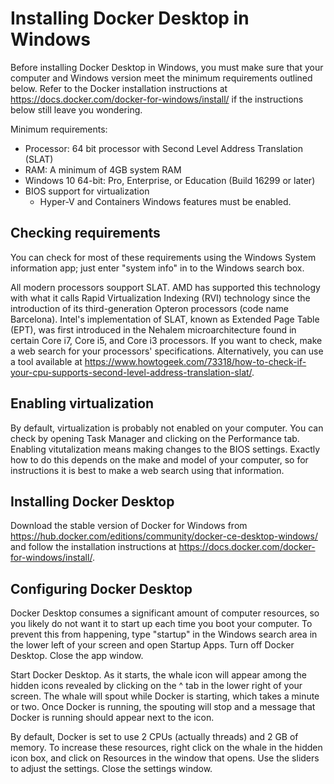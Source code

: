 # Installing Docker Desktop in Windows

Before installing Docker Desktop in Windows, you must make sure that your computer and Windows version meet the  minimum requirements outlined below. Refer to the Docker installation instructions  at https://docs.docker.com/docker-for-windows/install/ if the instructions below still leave you wondering.  

Minimum requirements:
- Processor: 64 bit processor with Second Level Address Translation (SLAT)
- RAM: A minimum of 4GB system RAM
- Windows 10 64-bit: Pro, Enterprise, or Education (Build 16299 or later)
- BIOS support for virtualization
  - Hyper-V and Containers Windows features must be enabled.

## Checking requirements

You can check for most of these requirements using the Windows System information app; just enter "system info" in to the Windows search box.

All modern processors soupport SLAT. AMD has supported this technology with what it calls Rapid Virtualization Indexing (RVI) technology since the introduction of its third-generation Opteron processors (code name Barcelona). Intel's implementation of SLAT, known as Extended Page Table (EPT), was first introduced in the Nehalem microarchitecture found in certain Core i7, Core i5, and Core i3 processors. If you want to check, make a web search for your processors' specifications. Alternatively, you can use a tool available at https://www.howtogeek.com/73318/how-to-check-if-your-cpu-supports-second-level-address-translation-slat/.

## Enabling virtualization

By default, virtualization is probably not enabled on your computer. You can check by opening Task Manager and clicking on the Performance tab. Enabling vitutalization means making changes to the BIOS settings. Exactly how to do this depends on the make and model of your computer, so for instructions it is best to make a web search using that information. 

## Installing Docker Desktop

Download the stable version of Docker for Windows from https://hub.docker.com/editions/community/docker-ce-desktop-windows/ and follow the installation instructions at https://docs.docker.com/docker-for-windows/install/.

## Configuring Docker Desktop

Docker Desktop consumes a significant amount of computer resources, so you likely do not want it to start up each time you boot your computer. To prevent this from happening, type "startup" in the Windows search area in the lower left of your screen and open Startup Apps. Turn off Docker Desktop. Close the app window.

Start Docker Desktop. As it starts, the whale icon will appear among the hidden icons revealed by clicking on the ^ tab in the lower right of your screen. The whale will spout while Docker is starting, which takes a minute or two. Once Docker is running, the spouting will stop and a message that Docker is running should appear next to the icon.

By default, Docker is set to use 2 CPUs (actually threads) and 2 GB of memory. To increase these resources, right click on the whale in the hidden icon box, and click on Resources in the window that opens. Use the sliders to adjust the settings. Close the settings window.